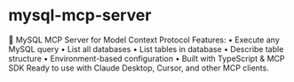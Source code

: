 # mysql-mcp-server
🔧 MySQL MCP Server for Model Context Protocol  Features: • Execute any MySQL query • List all databases   • List tables in database • Describe table structure • Environment-based configuration • Built with TypeScript &amp; MCP SDK  Ready to use with Claude Desktop, Cursor, and other MCP clients.
